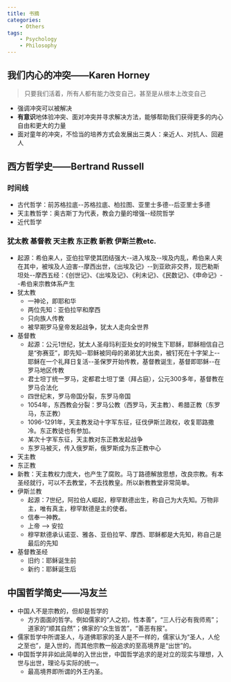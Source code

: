 ```yaml
---
title: 书摘
categories: 
    - Others
tags:  
    - Psychology
    - Philosophy
---
```


## 我们内心的冲突——Karen Horney

> 只要我们活着，所有人都有能力改变自己，甚至是从根本上改变自己

- 强调冲突可以被解决
- **有意识**地体验冲突、面对冲突并寻求解决方法，能够帮助我们获得更多的内心自由和更大的力量
- 面对童年的冲突，不恰当的培养方式会发展出三类人：亲近人、对抗人、回避人

## 西方哲学史——Bertrand Russell

### 时间线

- 古代哲学：前苏格拉底--苏格拉底、柏拉图、亚里士多德--后亚里士多德
- 天主教哲学：奥古斯丁为代表，教会力量的增强--经院哲学
- 近代哲学
  
### 犹太教 基督教 天主教 东正教 新教 伊斯兰教etc.

- 起源：希伯来人，亚伯拉罕使其团结强大--进入埃及--埃及内乱，希伯来人夹在其中，被埃及人迫害--摩西出世，《出埃及记》--到亚欧非交界，现巴勒斯坦处--摩西五经：《创世记》、《出埃及记》、《利未记》、《民数记》、《申命记》--希伯来宗教体系产生
- 犹太教
  - 一神论，即耶和华
  - 两位先知：亚伯拉罕和摩西
  - 只向族人传教
  - 被早期罗马皇帝发起战争，犹太人走向全世界
- 基督教
  - 起源：公元1世纪，犹太人圣母玛利亚处女的时候生下耶稣，耶稣相信自己是“弥赛亚”，即先知--耶稣被同母的弟弟犹大出卖，被钉死在十字架上--耶稣在一个礼拜日复活--圣保罗开始传教，基督教诞生，基督即耶稣--在罗马地区传教
  - 君士坦丁统一罗马，定都君士坦丁堡（拜占庭），公元300多年，基督教在罗马合法化
  - 四世纪末，罗马帝国分裂，东罗马帝国
  - 1054年，东西教会分裂：罗马公教（西罗马，天主教）、希腊正教（东罗马，东正教）
  - 1096-1291年，天主教发动十字军东征，征伐伊斯兰政权，收复耶路撒冷。东正教徒也有参加。
  - 某次十字军东征，天主教对东正教发起战争
  - 东罗马被灭，传入俄罗斯，俄罗斯成为东正教中心
- 天主教
- 东正教
- 新教：天主教权力庞大，也产生了腐败。马丁路德解放思想，改良宗教。有本圣经就行，可以不去教堂，不去找教皇。所以新教教堂非常简单。
- 伊斯兰教
  - 起源：7世纪，阿拉伯人崛起，穆罕默德出生，称自己为大先知。万物非主，唯有真主，穆罕默德是主的使者。
  - 信奉一神教。
  - 上帝 --> 安拉
  - 穆罕默德承认诺亚、雅各、亚伯拉罕、摩西、耶稣都是大先知，称自己是最后的先知
- 基督教圣经
  - 旧约：耶稣诞生前
  - 新约：耶稣诞生后

## 中国哲学简史——冯友兰

- 中国人不是宗教的，但却是哲学的
  - 方方面面的哲学。例如儒家的“人之初，性本善”，“三人行必有我师焉”；道家的“顺其自然”；佛家的“众生皆苦”，“善恶有报”。
- 儒家哲学中所谓圣人，与道佛耶家的圣人是不一样的，儒家认为“圣人，人伦之至也”，是入世的，而其他宗教一般追求的至高境界是“出世”的。
- 中国哲学并非如此简单的入世出世，中国哲学追求的是对立的现实与理想，入世与出世，理论与实际的统一。
  - 最高境界即所谓的外王内圣。